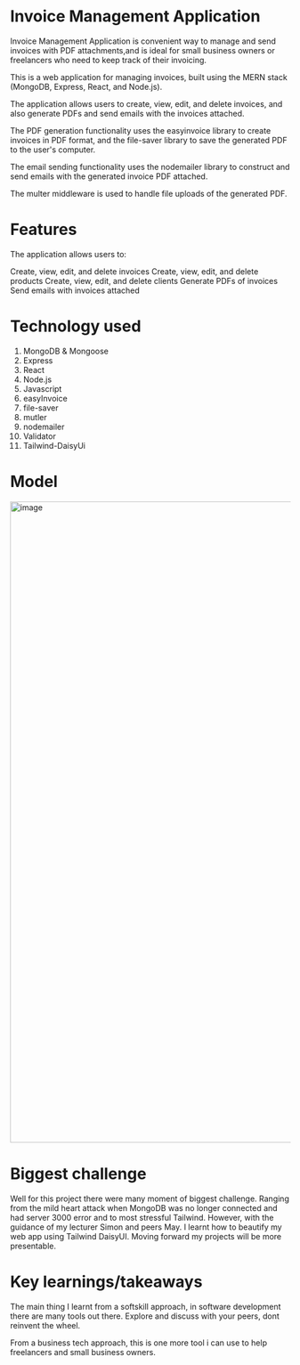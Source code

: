 # Invoice Management Application

Invoice Management Application is convenient way to manage and send invoices with PDF attachments,and is ideal for small business owners or freelancers who need to keep track of their invoicing.

This is a web application for managing invoices, built using the MERN stack (MongoDB, Express, React, and Node.js).

The application allows users to create, view, edit, and delete invoices, and also generate PDFs and send emails with the invoices attached.

The PDF generation functionality uses the easyinvoice library to create invoices in PDF format, and the file-saver library 
to save the generated PDF to the user's computer.

The email sending functionality uses the nodemailer library to construct and send emails with the generated invoice PDF attached. 

The multer middleware is used to handle file uploads of the generated PDF.

# Features

The application allows users to:

Create, view, edit, and delete invoices
Create, view, edit, and delete products
Create, view, edit, and delete clients
Generate PDFs of invoices
Send emails with invoices attached

# Technology used

1) MongoDB & Mongoose
2) Express
3) React
4) Node.js
5) Javascript
6) easyInvoice
7) file-saver
8) mutler
9) nodemailer
10) Validator
11) Tailwind-DaisyUi

# Model

<img width="1152" alt="image" src="https://user-images.githubusercontent.com/122983127/234743151-1bbbc84c-aa5c-43e3-b2b3-b0520089f47c.png">



# Biggest challenge

Well for this project there were many moment of biggest challenge. Ranging from the mild heart attack when MongoDB was no longer connected and had server 3000 error and to most stressful Tailwind. However, with the guidance of my lecturer Simon and peers May. I learnt how to beautify my web app using Tailwind DaisyUI. Moving forward my projects will be more presentable.

# Key learnings/takeaways

The main thing I learnt from a softskill approach, in software development there are many tools out there. Explore and discuss with your peers, dont reinvent the wheel.

From a business tech approach, this is one more tool i can use to help freelancers and small business owners.
